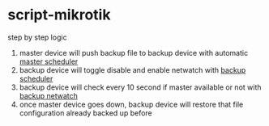 # script-mikrotik

step by step logic

 1. master device will push backup file to backup device with automatic [master scheduler](https://github.com/home4lab/script-mikrotik/blob/main/master-system-scheduler)
 2. backup device will toggle disable and enable netwatch with [backup scheduler](https://github.com/home4lab/script-mikrotik/blob/main/backup-system-scheduler)
 3. backup device will check every 10 second if master available or not with [backup netwatch](https://github.com/home4lab/script-mikrotik/blob/main/backup-tool-netwatch)
 4. once master device goes down, backup device will restore that file configuration already backed up before

